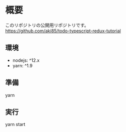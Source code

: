 # 概要

このリポジトリの公開用リポジトリです。  
https://github.com/aki85/todo-typescript-redux-tutorial

## 環境
* nodejs: ^12.x
* yarn: ^1.9

## 準備
yarn

## 実行

yarn start
